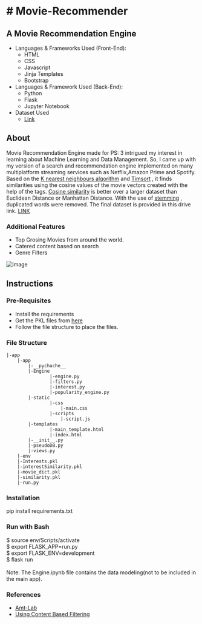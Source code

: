 <h1># Movie-Recommender</h1>
<h2>A Movie Recommendation Engine</h2>

<ul>
    <li>
        Languages & Frameworks Used (Front-End):
        <ul>
            <li>HTML</li>
            <li>CSS</li>
            <li>Javascript</li>
            <li>Jinja Templates</li>
            <li>Bootstrap</li>
        </ul>
    </li>
    <li>
        Languages & Framework Used (Back-End):
        <ul>
            <li>Python</li>
            <li>Flask</li>
            <li>Jupyter Notebook</li>
        </ul>
    </li>
    <li>
        Dataset Used
        <ul>
            <li>
                <a href="https://www.kaggle.com/datasets/tmdb/tmdb-movie-metadata">Link</a>
            </li>
        </ul>
    </li>
</ul>

<h2>About</h2>
<p>
    Movie Recommendation Engine made for PS: 3 intrigued my interest in learning about Machine Learning and Data
    Management. So, I came up with my version of a search and recommendation engine implemented on many multiplatform
    streaming services such as Netflix,Amazon Prime and Spotify. Based on the <a href="https://www.geeksforgeeks.org/k-nearest-neighbours/">K nearest neighbours algorithm</a> and <a href="https://www.geeksforgeeks.org/timsort/">Timsort</a> , it finds
    similarities
    using the cosine values of the movie vectors created with the help of the tags. <a href="https://www.geeksforgeeks.org/cosine-similarity/">Cosine similarity</a> 
    is better over a larger dataset than Euclidean Distance or Manhattan Distance. With the use of <a href="https://www.geeksforgeeks.org/introduction-to-stemming/">stemming</a> , duplicated
    words were removed. The final dataset is provided in this drive link.
    <a href="https://drive.google.com/drive/folders/17PRpnE3fm0T-IPKFFhkcdKPQiwELrWmw?usp=sharing">LINK</a>
</p>

<h3>Additional Features</h3>
<ul>
    <li>
        Top Grosing Movies from around the world.
    </li>
    <li>
        Catered content based on search 
    </li>
    <li>
        Genre Filters
    </li>
</ul>


![image](https://user-images.githubusercontent.com/81302667/170853126-95e67b13-0f93-46a0-92de-3983c1ef0382.png)


<h2>Instructions</h2>

<h3>Pre-Requisites</h3>
<ul>
        <li>
            Install the requirements
        </li>
        <li>
            Get the PKL files from <a href="https://drive.google.com/drive/folders/17PRpnE3fm0T-IPKFFhkcdKPQiwELrWmw?usp=sharing">here</a>
        </li>
        <li>
            Follow the file structure to place the files.
        </li>  
</ul>

<h3>
    File Structure
</h3>

    |-app
        |-app
            |-__pychache__
            |-Engine
                    |-engine.py
                    |-filters.py
                    |-interest.py
                    |-popularity_engine.py
            |-static
                    |-css
                        |-main.css
                    |-scripts
                        |-script.js
            |-templates
                    |-main_template.html
                    |-index.html
            |-__init__.py
            |-pseudoDB.py
            |-views.py
        |-env
        |-Interests.pkl
        |-interestSimilarity.pkl
        |-movie_dict.pkl
        |-similarity.pkl
        |-run.py
 <h3>
  Installation
 </h3>
 pip install requirements.txt

<br>
<h3>
Run with Bash
</h3>
$ source env/Scripts/activate
<br>
$ export FLASK_APP=run.py
<br>
$ export FLASK_ENV=development
<br>
$ flask run
<br>
<br>
Note: The Engine.ipynb file contains the data modeling(not to be included in the main app).

<br>
<h3>References</h3>
<ul>
    <li>
        <a href="https://amt-lab.org/blog/2021/8/algorithms-in-streaming-services">Amt-Lab</a>
    </li>
    <li>
        <a href="https://drive.google.com/file/d/1J_I1SJhrfjwj8wHaNElozpnt1UKYsBM-/view?usp=sharing">Using Content Based Filtering</a>
    </li>
</ul>
